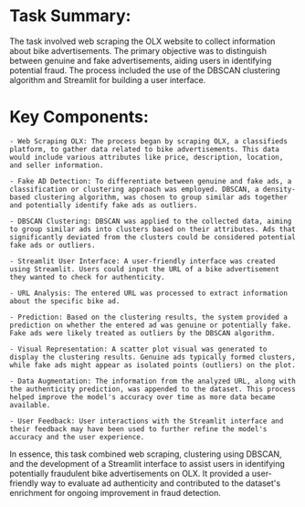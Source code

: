 # Task Summary:

The task involved web scraping the OLX website to collect information about bike advertisements. The primary objective was to distinguish between genuine and fake advertisements, aiding users in identifying potential fraud. The process included the use of the DBSCAN clustering algorithm and Streamlit for building a user interface.

# Key Components:

    - Web Scraping OLX: The process began by scraping OLX, a classifieds platform, to gather data related to bike advertisements. This data would include various attributes like price, description, location, and seller information.

    - Fake AD Detection: To differentiate between genuine and fake ads, a classification or clustering approach was employed. DBSCAN, a density-based clustering algorithm, was chosen to group similar ads together and potentially identify fake ads as outliers.

    - DBSCAN Clustering: DBSCAN was applied to the collected data, aiming to group similar ads into clusters based on their attributes. Ads that significantly deviated from the clusters could be considered potential fake ads or outliers.

    - Streamlit User Interface: A user-friendly interface was created using Streamlit. Users could input the URL of a bike advertisement they wanted to check for authenticity.

    - URL Analysis: The entered URL was processed to extract information about the specific bike ad.

    - Prediction: Based on the clustering results, the system provided a prediction on whether the entered ad was genuine or potentially fake. Fake ads were likely treated as outliers by the DBSCAN algorithm.

    - Visual Representation: A scatter plot visual was generated to display the clustering results. Genuine ads typically formed clusters, while fake ads might appear as isolated points (outliers) on the plot.

    - Data Augmentation: The information from the analyzed URL, along with the authenticity prediction, was appended to the dataset. This process helped improve the model's accuracy over time as more data became available.

    - User Feedback: User interactions with the Streamlit interface and their feedback may have been used to further refine the model's accuracy and the user experience.

In essence, this task combined web scraping, clustering using DBSCAN, and the development of a Streamlit interface to assist users in identifying potentially fraudulent bike advertisements on OLX. It provided a user-friendly way to evaluate ad authenticity and contributed to the dataset's enrichment for ongoing improvement in fraud detection.

